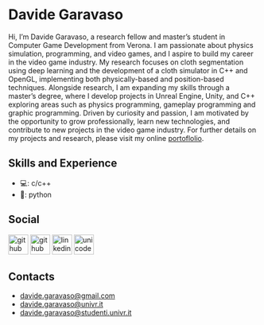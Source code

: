 <!--[![Anurag's GitHub stats](https://github-readme-stats.vercel.app/api?username=davide-gith)](https://github.com/anuraghazra/github-readme-stats)-->
# Davide Garavaso
Hi, I’m Davide Garavaso, a research fellow and master’s student in Computer Game
Development from Verona. I am passionate about physics simulation, programming, and video
games, and I aspire to build my career in the video game industry.
My research focuses on cloth segmentation using deep learning and the development of a
cloth simulator in C++ and OpenGL, implementing both physically-based and position-based
techniques. Alongside research, I am expanding my skills through a master’s degree, where
I develop projects in Unreal Engine, Unity, and C++ exploring areas such as physics
programming, gameplay programming and graphic programming.
Driven by curiosity and passion, I am motivated by the opportunity to grow professionally,
learn new technologies, and contribute to new projects in the video game industry.
For further details on my projects and research, please visit my online [portoflolio](https://davide-gith.github.io/Portfolio/).

## Skills and Experience
* 💻: c/c++
* 🐍: python

<!--
## Projects
* CoinBot, a simple 3D platform in Unreal Engine 5:
  - Code: [Gitlab source](https://gitlab.com/mastergamedev-vr/student-2425/gameengineprogramming/davide_garavaso/-/tree/main?ref_type=heads)
  - YouTube: [CoinBot - Unreal Engine 5](https://www.youtube.com/watch?v=a12VaJ6eRtc&t=39s)
 
## Research activities
* [Point cloud segmentation for 3D Clothed Human Layering](https://www.sciencedirect.com/science/article/pii/S0097849325002341)
  
## Fun
* Memory game (python, pygame):
  - [Github Code](https://github.com/davide-gith/Memory)
* Simple 3D geometry utility for open3d (python):
  - [Github code](https://github.com/davide-gith/o3d-utility)
-->
## Social
[<img src='https://cdn.jsdelivr.net/npm/simple-icons@3.0.1/icons/github.svg' alt='github' height='40'>](https://github.com/davide-gith) [<img src='https://cdn.jsdelivr.net/npm/simple-icons@3.0.1/icons/gitlab.svg' alt='github' height='40'>]([https://github.com/davide-gith](https://gitlab.com/davide.garavaso)) [<img src='https://cdn.jsdelivr.net/npm/simple-icons@3.0.1/icons/linkedin.svg' alt='linkedin' height='40'>](https://www.linkedin.com/in/davide-garavaso/)  [<img src='https://cdn.jsdelivr.net/npm/simple-icons@3.0.1/icons/unicode.svg' alt='unicode' height='40'>](https://www.di.univr.it/?ent=persona&id=53840&lang=en)  

## Contacts
* davide.garavaso@gmail.com
* davide.garavaso@univr.it
* davide.garavaso@studenti.univr.it




<!--
**davide-gith/davide-gith** is a ✨ _special_ ✨ repository because its `README.md` (this file) appears on your GitHub profile.

Here are some ideas to get you started:

- 🔭 I’m currently working on ...
- 🌱 I’m currently learning ...
- 👯 I’m looking to collaborate on ...
- 🤔 I’m looking for help with ...
- 💬 Ask me about ...
- 📫 How to reach me: ...
- 😄 Pronouns: ...
- ⚡ Fun fact: ...
-->
